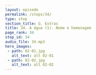 ```yaml
---
layout: episode
permalink: /stops/34/
type: stop
section_title: G. Extras
title: 34. A água (1). Nome e homenagem
page_rank: 34
stop_id: 34
audio_file: 34.mp3
hero_images:
 - path: 02-01.jpg
   alt_text: alt 02-01
 - path: 02-02.jpg
   alt_text: alt 02-02
---
```

